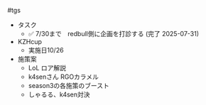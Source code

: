 #tgs 
* タスク
	* ✅ 7/30まで　redbull側に企画を打診する (完了 2025-07-31)
* KZHcup
	* 実施日10/26
* 施策案
	* LoL ロア解説
	* k4senさん RGOカラメル
	* season3の各施策のブースト
	* しゃるる、k4sen対決